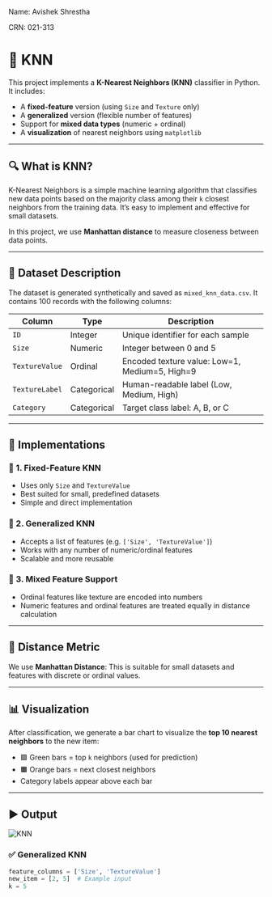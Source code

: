 Name: Avishek Shrestha

CRN: 021-313

# 📘 KNN 


This project implements a **K-Nearest Neighbors (KNN)** classifier in Python. It includes:
- A **fixed-feature** version (using `Size` and `Texture` only)
- A **generalized** version (flexible number of features)
- Support for **mixed data types** (numeric + ordinal)
- A **visualization** of nearest neighbors using `matplotlib`

---

## 🔍 What is KNN?

K-Nearest Neighbors is a simple machine learning algorithm that classifies new data points based on the majority class among their `k` closest neighbors from the training data. It’s easy to implement and effective for small datasets.

In this project, we use **Manhattan distance** to measure closeness between data points.

---

## 📂 Dataset Description

The dataset is generated synthetically and saved as `mixed_knn_data.csv`. It contains 100 records with the following columns:

| Column         | Type        | Description                                   |
|----------------|-------------|-----------------------------------------------|
| `ID`           | Integer     | Unique identifier for each sample             |
| `Size`         | Numeric     | Integer between 0 and 5                       |
| `TextureValue` | Ordinal     | Encoded texture value: Low=1, Medium=5, High=9|
| `TextureLabel` | Categorical | Human-readable label (Low, Medium, High)      |
| `Category`     | Categorical | Target class label: A, B, or C                |

---

## 🧪 Implementations

### 🔸 1. Fixed-Feature KNN
- Uses only `Size` and `TextureValue`
- Best suited for small, predefined datasets
- Simple and direct implementation

### 🔸 2. Generalized KNN
- Accepts a list of features (e.g. `['Size', 'TextureValue']`)
- Works with any number of numeric/ordinal features
- Scalable and more reusable

### 🔸 3. Mixed Feature Support
- Ordinal features like texture are encoded into numbers
- Numeric features and ordinal features are treated equally in distance calculation

---

## 🧮 Distance Metric

We use **Manhattan Distance**:
This is suitable for small datasets and features with discrete or ordinal values.

---

## 📊 Visualization

After classification, we generate a bar chart to visualize the **top 10 nearest neighbors** to the new item:

- 🟩 Green bars = top `k` neighbors (used for prediction)  
- 🟧 Orange bars = next closest neighbors  
- Category labels appear above each bar  

---

## ▶️ Output
![KNN](https://github.com/user-attachments/assets/96761afc-5d10-4d66-8478-e33702fa7570)

### ✅ Generalized KNN

```python
feature_columns = ['Size', 'TextureValue']
new_item = [2, 5]  # Example input
k = 5
